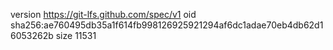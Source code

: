version https://git-lfs.github.com/spec/v1
oid sha256:ae760495db35a1f614fb998126925921294af6dc1adae70eb4db62d16053262b
size 11531
